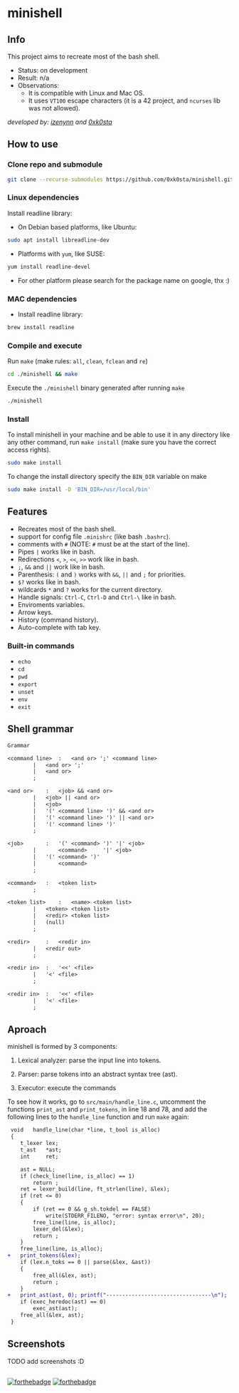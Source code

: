 # minishell

## Info

This project aims to recreate most of the bash shell.

- Status: on development
- Result: n/a
- Observations:
	- It is compatible with Linux and Mac OS.
	- It uses `VT100` escape characters (it is a 42 project, and `ncurses` lib was not allowed).

*developed by: [izenynn](https://github.com/izenynn) and [0xk0sta](https://github.com/0xk0sta)*

## How to use

### Clone repo and submodule

```sh
git clone --recurse-submodules https://github.com/0xk0sta/minishell.git
```

### Linux dependencies

Install readline library:

- On Debian based platforms, like Ubuntu:

```sh
sudo apt install libreadline-dev
```

- Platforms with `yum`, like SUSE:

```sh
yum install readline-devel
```

- For other platform please search for the package name on google, thx :)

### MAC dependencies

- Install readline library:

```sh
brew install readline
```

### Compile and execute

Run `make` (make rules: `all`, `clean`, `fclean` and `re`)

```sh
cd ./minishell && make
```

Execute the `./minishell` binary generated after running `make`

```sh
./minishell
```

### Install

To install minishell in your machine and be able to use it in any directory like any other command, run `make install` (make sure you have the correct access rights).

```sh
sudo make install
```

To change the install directory specify the `BIN_DIR` variable on make

```sh
sudo make install -D 'BIN_DIR=/usr/local/bin'
```

## Features

- Recreates most of the bash shell.
- support for config file `.minishrc` (like bash `.bashrc`).
- comments with `#` (NOTE: `#` must be at the start of the line).
- Pipes `|` works like in bash.
- Redirections `<`, `>`, `<<`, `>>` work like in bash.
- `;`, `&&` and `||` work like in bash.
- Parenthesis: `(` and `)` works with `&&`, `||` and `;` for priorities.
- `$?` works like in bash.
- wildcards `*` and `?` works for the current directory.
- Handle signals: `Ctrl-C`, `Ctrl-D` and `Ctrl-\` like in bash.
- Enviroments variables.
- Arrow keys.
- History (command history).
- Auto-complete with tab key.

### Built-in commands

- `echo`
- `cd`
- `pwd`
- `export`
- `unset`
- `env`
- `exit`

## Shell grammar

```txt
Grammar

<command line>	:	<and or> ';' <command line>
		|	<and or> ';'
		|	<and or>
		;

<and or>	:	<job> && <and or>
		|	<job> || <and or>
		|	<job>
		|	'(' <command line> ')' && <and or>
		|	'(' <command line> ')' || <and or>
		|	'(' <command line> ')'
		;

<job>		:	'(' <command> ')' '|' <job>
		|	    <command>     '|' <job>
		|	'(' <command> ')'
		|	    <command>
		;

<command>	:	<token list>
		;

<token list>	:	<name> <token list>
		|	<token> <token list>
		|	<redir> <token list>
		|	(null)
		;

<redir>		:	<redir in>
		|	<redir out>
		;

<redir in>	:	'<<' <file>
		|	'<' <file>
		;

<redir in>	:	'<<' <file>
 		|	'<' <file>
 		;
```

## Aproach

minishell is formed by 3 components:

1. Lexical analyzer: parse the input line into tokens.

2. Parser: parse tokens into an abstract syntax tree (ast).

3. Executor: execute the commands

To see how it works, go to `src/main/handle_line.c`, uncomment the functions `print_ast` and `print_tokens`, in line 18 and 78, and add the following lines to the `handle_line` function and run `make` again:

```diff
 void	handle_line(char *line, t_bool is_alloc)
 {
 	t_lexer	lex;
 	t_ast	*ast;
 	int		ret;

 	ast = NULL;
 	if (check_line(line, is_alloc) == 1)
 		return ;
 	ret = lexer_build(line, ft_strlen(line), &lex);
 	if (ret <= 0)
 	{
 		if (ret == 0 && g_sh.tokdel == FALSE)
 			write(STDERR_FILENO, "error: syntax error\n", 20);
 		free_line(line, is_alloc);
 		lexer_del(&lex);
 		return ;
 	}
 	free_line(line, is_alloc);
+	print_tokens(&lex);
 	if (lex.n_toks == 0 || parse(&lex, &ast))
 	{
 		free_all(&lex, ast);
 		return ;
 	}
+	print_ast(ast, 0); printf("---------------------------------\n");
 	if (exec_heredoc(ast) == 0)
 		exec_ast(ast);
 	free_all(&lex, ast);
 }
```

## Screenshots

TODO add screenshots :D

##

[![forthebadge](https://forthebadge.com/images/badges/made-with-c.svg)](https://forthebadge.com)
[![forthebadge](https://forthebadge.com/images/badges/you-didnt-ask-for-this.svg)](https://forthebadge.com)
